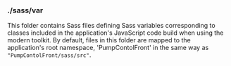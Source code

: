### ./sass/var

This folder contains Sass files defining Sass variables corresponding to classes
included in the application's JavaScript code build when using the modern toolkit.
By default, files in this folder are mapped to the application's root namespace,
'PumpContolFront' in the same way as `"PumpContolFront/sass/src"`.